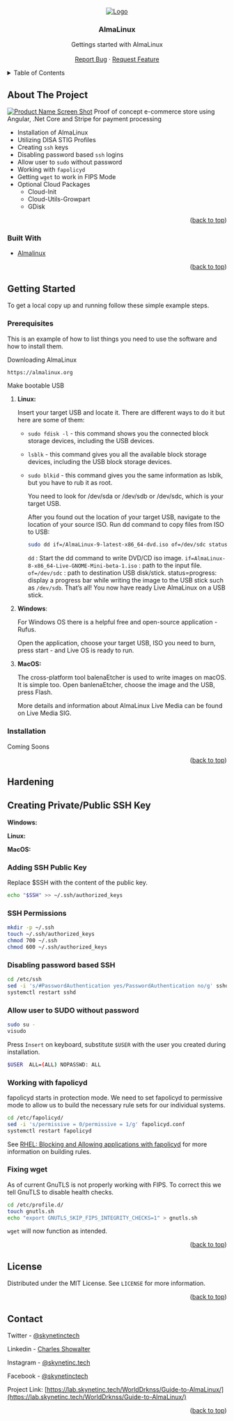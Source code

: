 <div id="top"></div>

<!-- PROJECT LOGO -->
<br />
<div align="center">
  <a href="https://lab.skynetinc.tech/WorldDrknss">
    <img src="images/almalinux.jpg" alt="Logo">
  </a>

<h3 align="center">AlmaLinux</h3>

  <p align="center">
    Gettings started with AlmaLinux
    <br />
    <br />
    <a href="https://lab.skynetinc.tech/WorldDrknss/Guide-to-AlmaLinux/issues">Report Bug</a>
    ·
    <a href="https://lab.skynetinc.tech/WorldDrknss/Guide-to-AlmaLinux/issues">Request Feature</a>
  </p>
</div>

<!-- TABLE OF CONTENTS -->
<details>
  <summary>Table of Contents</summary>
  <ol>
    <li>
      <a href="#about-the-project">About The Project</a>
      <ul>
        <li><a href="#built-with">Built With</a></li>
      </ul>
    </li>
    <li>
      <a href="#getting-started">Getting Started</a>
      <ul>
        <li><a href="#prerequisites">Prerequisites</a></li>
        <li><a href="#installation">Installation</a></li>
      </ul>
    </li>
    <li>
      <a href="#hardening">Hardening</a>
      <ul>
        <li><a href="#ssh-creating">Creating Private/Public SSH Key</a></li>
        <li><a href="#ssh-adding">Adding SSH Public Key</a></li>
        <li><a href="#ssh-chmod">SSH Permissions</a></li>
        <li><a href="#ssh-chmod">Disabling password based SSH</a></li>
        <li><a href="#ssh-chmod">Allow user to SUDO without password</a></li>
        <li><a href="#fapolicyd">fapolicyd</a></li>
        <li><a href="#fapolicyd">wget issues</a></li>
      </ul>
    </li>
    <li><a href="#license">License</a></li>
    <li><a href="#contact">Contact</a></li>
    <li><a href="#acknowledgments">Acknowledgments</a></li>
  </ol>
</details>



<!-- ABOUT THE PROJECT -->
## About The Project

[![Product Name Screen Shot][product-screenshot]](https://almalinux.org)
Proof of concept e-commerce store using Angular, .Net Core and Stripe for payment processing

* Installation of AlmaLinux
* Utilizing DISA STIG Profiles
* Creating `ssh` keys
* Disabling password based `ssh` logins
* Allow user to `sudo` without password
* Working with `fapolicyd`
* Getting `wget` to work in FIPS Mode
* Optional Cloud Packages
  * Cloud-Init
  * Cloud-Utils-Growpart
  * GDisk

<p align="right">(<a href="#top">back to top</a>)</p>



### Built With

* [Almalinux](https://almalinux.org)

<p align="right">(<a href="#top">back to top</a>)</p>



<!-- GETTING STARTED -->
## Getting Started

To get a local copy up and running follow these simple example steps.

### Prerequisites

This is an example of how to list things you need to use the software and how to install them.

Downloading AlmaLinux
  ```sh
  https://almalinux.org
  ```

Make bootable USB
1. **Linux:**

    Insert your target USB and locate it. There are different ways to do it but here are some of them:

    * `sudo fdisk -l` - this command shows you the connected block storage devices, including the USB devices.

    * `lsblk` - this command gives you all the available block storage devices, including the USB block storage devices.

    * `sudo blkid` - this command gives you the same information as lsblk, but you have to rub it as root.
      
      You need to look for /dev/sda or /dev/sdb or /dev/sdc, which is your target USB.

      After you found out the location of your target USB, navigate to the location of your source ISO. Run dd command to copy files from ISO to USB:
        
      ```sh
      sudo dd if=/AlmaLinux-9-latest-x86_64-dvd.iso of=/dev/sdc status=progress
      ```

      `dd` : Start the dd command to write DVD/CD iso image. `if=AlmaLinux-8-x86_64-Live-GNOME-Mini-beta-1.iso` : path to the input file. `of=/dev/sdc` : path to destination USB disk/stick. status=progress: display a progress bar while writing the image to the USB stick such as `/dev/sdb`. That’s all! You now have ready Live AlmaLinux on a USB stick.
  
2. **Windows**:
      
      For Windows OS there is a helpful free and open-source application - Rufus.

      Open the application, choose your target USB, ISO you need to burn, press start - and Live OS is ready to run.

3. **MacOS:**
    
    The cross-platform tool balenaEtcher is used to write images on macOS. It is simple too. Open banlenaEtcher, choose the image and the USB, press Flash.

    More details and information about AlmaLinux Live Media can be found on Live Media SIG.

### Installation
Coming Soons

<p align="right">(<a href="#top">back to top</a>)</p>

<!-- HARDENING -->
## Hardening

## Creating Private/Public SSH Key
**Windows:**

**Linux:**

**MacOS:**

### Adding SSH Public Key
Replace $SSH with the content of the public key.
```sh
echo "$SSH" >> ~/.ssh/authorized_keys
```
### SSH Permissions
```sh
mkdir -p ~/.ssh
touch ~/.ssh/authorized_keys
chmod 700 ~/.ssh
chmod 600 ~/.ssh/authorized_keys
```
### Disabling password based SSH
```sh
cd /etc/ssh
sed -i 's/#PasswordAuthentication yes/PasswordAuthentication no/g' sshd_config
systemctl restart sshd
```
### Allow user to SUDO without password

```sh
sudo su -
visudo
```
Press `Insert` on keyboard, substitute `$USER` with the user you created during installation.
```sh
$USER  ALL=(ALL) NOPASSWD: ALL
```
### Working with fapolicyd
fapolicyd starts in protection mode. We need to set fapolicyd to permissive mode to allow us to build the necessary rule sets for our individual systems.
```sh
cd /etc/fapolicyd/
sed -i 's/permissive = 0/permissive = 1/g' fapolicyd.conf
systemctl restart fapolicyd
```
See <a href="https://access.redhat.com/documentation/en-us/red_hat_enterprise_linux/8/html/security_hardening/assembly_blocking-and-allowing-applications-using-fapolicyd_security-hardening">RHEL: Blocking and Allowing applications with fapolicyd</a> for more information on building rules.

### Fixing wget
As of current GnuTLS is not properly working with FIPS. To correct this we tell GnuTLS to disable health checks.

```sh
cd /etc/profile.d/
touch gnutls.sh
echo "export GNUTLS_SKIP_FIPS_INTEGRITY_CHECKS=1" > gnutls.sh
```
`wget` will now function as intended.
<p align="right">(<a href="#top">back to top</a>)</p>

<!-- LICENSE -->
## License

Distributed under the MIT License. See `LICENSE` for more information.

<p align="right">(<a href="#top">back to top</a>)</p>

<!-- CONTACT -->
## Contact

Twitter - [@skynetinctech](https://twitter.com/skynetinctech)

Linkedin - [Charles Showalter](https://linkedin.com/in/charles-showalter)

Instagram - [@skynetinc.tech](https://twitter.com/skynetinc.tech)

Facebook - [@skynetinctech](https://facebook.com/skynetinctech)

Project Link: [https://lab.skynetinc.tech/WorldDrknss/Guide-to-AlmaLinux/](https://lab.skynetinc.tech/WorldDrknss/Guide-to-AlmaLinux/)

<p align="right">(<a href="#top">back to top</a>)</p>


<!-- MARKDOWN LINKS & IMAGES -->
<!-- https://www.markdownguide.org/basic-syntax/#reference-style-links -->
[twitter-shield]: https://img.shields.io/twitter/follow/skynetinctech?style=for-the-badge
[twitter-url]: https://twitter.com/skynetinctech
[linkedin-shield]: https://img.shields.io/badge/-LinkedIn-black.svg?style=for-the-badge&logo=linkedin&colorB=555
[linkedin-url]: https://linkedin.com/company/skynetinc
[product-screenshot]: Screenshot.png